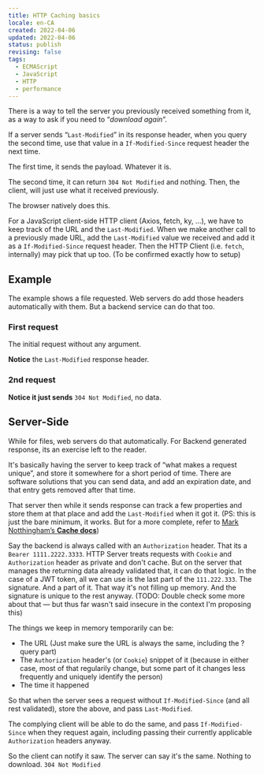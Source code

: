 ```yaml
---
title: HTTP Caching basics
locale: en-CA
created: 2022-04-06
updated: 2022-04-06
status: publish
revising: false
tags:
  - ECMAScript
  - JavaScript
  - HTTP
  - performance
---
```


There is a way to tell the server you previously received something from it, as
a way to ask if you need to “_download again_”.

If a server sends “`Last-Modified`” in its response header, when you query the
second time, use that value in a `If-Modified-Since` request header the next
time.

The first time, it sends the payload. Whatever it is.

The second time, it can return `304 Not Modified` and nothing. Then, the client,
will just use what it received previously.

The browser natively does this.

For a JavaScript client-side HTTP client (Axios, fetch, ky, …), we have to keep
track of the URL and the `Last-Modified`. When we make another call to a
previously made URL, add the `Last-Modified` value we received and add it as a
`If-Modified-Since` request header. Then the HTTP Client (i.e. `fetch`,
internally) may pick that up too. (To be confirmed exactly how to setup)

## Example

The example shows a file requested. Web servers do add those headers
automatically with them. But a backend service can do that too.

### First request

<app-image style="float:initial;width:100%;" figcaption=" " src="~/assets/content/code-review/http-caching-basics/http-request-step1.png">

The initial request without any argument.

**Notice** the `Last-Modified` response header.

</app-image>

### 2nd request

<app-image  style="float:initial;width:100%;" figcaption="The second request, we add If-Modified-Since." src="~/assets/content/code-review/http-caching-basics/http-request-step2.png">

**Notice it just sends** `304 Not Modified`, no data.

</app-image>

## Server-Side

While for files, web servers do that automatically. For Backend generated
response, its an exercise left to the reader.

It's basically having the server to keep track of “what makes a request unique”,
and store it somewhere for a short period of time. There are software solutions
that you can send data, and add an expiration date, and that entry gets removed
after that time.

That server then while it sends response can track a few properties and store
them at that place and add the `Last-Modified` when it got it. (PS: this is just
the bare minimum, it works. But for a more complete, refer to
[Mark Notthingham’s **Cache docs**](https://www.mnot.net/cache_docs/#VALIDATE))

Say the backend is always called with an `Authorization` header. That its a
`Bearer 1111.2222.3333`. HTTP Server treats requests with `Cookie` and
`Authorization` header as private and don't cache. But on the server that
manages the returning data already validated that, it can do that logic. In the
case of a JWT token, all we can use is the last part of the `111.222.333`. The
signature. And a part of it. That way it's not filling up memory. And the
signature is unique to the rest anyway. (TODO: Double check some more about that
— but thus far wasn't said insecure in the context I'm proposing this)

The things we keep in memory temporarily can be:

- The URL (Just make sure the URL is always the same, including the ?query part)
- The `Authorization` header's (or `Cookie`) snippet of it (because in either
  case, most of that regularily change, but some part of it changes less
  frequently and uniquely identify the person)
- The time it happened

So that when the server sees a request without `If-Modified-Since` (and all rest
validated), store the above, and pass `Last-Modified`.

The complying client will be able to do the same, and pass `If-Modified-Since`
when they request again, including passing their currently applicable
`Authorization` headers anyway.

So the client can notify it saw. The server can say it's the same. Nothing to
download. `304 Not Modified`
